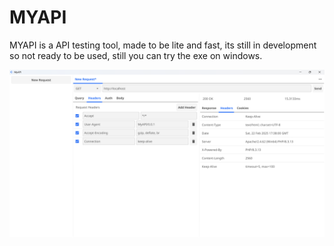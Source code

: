 ﻿# MYAPI

MYAPI is a API testing tool, made to be lite and fast, its still in development so not ready to be used, still you can try the exe on windows.

![my-api-dev-state.png](https://github.com/vardanabhanot/myapi/blob/main/my-api-dev-state.png)

